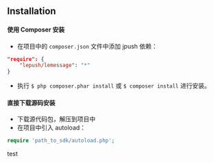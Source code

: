 
## Installation

#### 使用 Composer 安装

- 在项目中的 `composer.json` 文件中添加 jpush 依赖：

```json
"require": {
    "lepush/lemessage": "*"
}
```

- 执行 `$ php composer.phar install` 或 `$ composer install` 进行安装。

#### 直接下载源码安装

- 下载源代码包，解压到项目中
- 在项目中引入 autoload：

```php
require 'path_to_sdk/autoload.php';
```

test